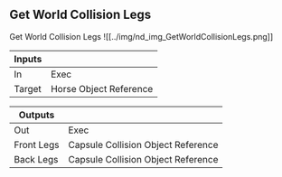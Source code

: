 ## Get World Collision Legs
Get World Collision Legs
![[../img/nd_img_GetWorldCollisionLegs.png]]

|Inputs||
|--|--|
| In | Exec |
| Target | Horse Object Reference |

|Outputs||
|--|--|
| Out | Exec |
| Front Legs | Capsule Collision Object Reference |
| Back Legs | Capsule Collision Object Reference |
